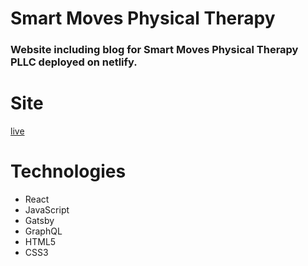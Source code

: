 # Smart Moves Physical Therapy
### Website including blog for Smart Moves Physical Therapy PLLC deployed on netlify.

# Site
[live](https://www.smartmovesphysicaltherapy.com/)

# Technologies
   * React
   * JavaScript
   * Gatsby
   * GraphQL
   * HTML5
   * CSS3